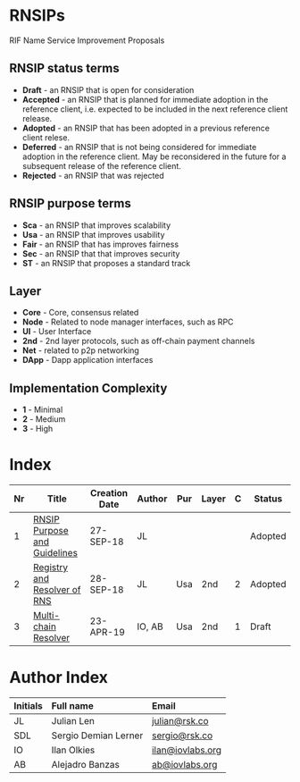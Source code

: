 # RNSIPs

RIF Name Service Improvement Proposals

## RNSIP status terms
* **Draft** - an RNSIP that is open for consideration
* **Accepted** - an RNSIP that is planned for immediate adoption in the reference client, i.e. expected to be included in the next reference client release.
* **Adopted** - an RNSIP that has been adopted in a previous reference client relese.
* **Deferred** - an RNSIP that is not being considered for immediate adoption in the reference client. May be reconsidered in the future for a subsequent release of the reference client.
* **Rejected** - an RNSIP that was rejected

## RNSIP purpose terms
* **Sca** - an RNSIP that improves scalability
* **Usa** - an RNSIP that improves usability
* **Fair** - an RNSIP that has improves fairness
* **Sec** - an RNSIP that that improves security
* **ST** - an RNSIP that proposes a standard track

## Layer
* **Core** - Core, consensus related
* **Node** - Related to node manager interfaces, such as RPC
* **UI** - User Interface
* **2nd** - 2nd layer protocols, such as off-chain payment channels
* **Net** - related to p2p networking
* **DApp** - Dapp application interfaces


## Implementation Complexity
* **1** - Minimal
* **2** - Medium
* **3** - High

# Index

| Nr       | Title                                                                            | Creation Date | Author| Pur      | Layer    | C | Status   |
|----------|----------------------------------------------------------------------------------|-----------|-----------|----------|----------|---|----------|
| 1        | [RNSIP Purpose and Guidelines](IPs/RNSIP01.md)                                   | 27-SEP-18 | JL        |          |          |   | Adopted  |
| 2        | [Registry and Resolver of RNS](IPs/RNSIP02.md)                                   | 28-SEP-18 | JL        | Usa      | 2nd      | 2 | Adopted  |
| 3 | [Multi-chain Resolver](IPs/RNSIP03.md) | 23-APR-19 | IO, AB | Usa | 2nd | 1 | Draft |

# Author Index
| Initials | Full name                    | Email |
| -------- | :----------------------------| :-----|
| JL       | Julian Len                   | julian@rsk.co |
| SDL      | Sergio Demian Lerner         | sergio@rsk.co |
| IO | Ilan Olkies | ilan@iovlabs.org |
| AB | Alejadro Banzas        | ab@iovlabs.org |

